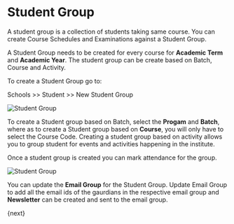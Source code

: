 # Student Group

A student group is a collection of students taking same course. You can create Course Schedules and Examinations against a Student Group.

A Student Group needs to be created for every course for **Academic Term** and **Academic Year**. The student group can be create based on Batch, Course and Activity. 

To create a Student Group go to:

Schools >> Student >> New Student Group 

<img class="screenshot" alt="Student Group" src="/docs/assets/img/schools/student/Student-group.gif">

To create a Student group based on Batch, select the **Progam** and **Batch**, where as to create a Student group based on **Course**, you will only have to select the Course Code. Creating a student group based on activity allows you to group student for events and activities happening in the institute. 

Once a student group is created you can mark attendance for the group. 

<img class="screenshot" alt="Student Group" src="/docs/assets/img/schools/student/student-group-attendance.gif">

You can update the **Email Group** for the Student Group. Update Email Group to add all the email ids of the gaurdians in the respective email group and **Newsletter** can be created and sent to the email group.


{next}